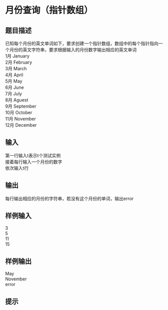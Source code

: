  # 月份查询（指针数组）  
  
 ## 题目描述  
 已知每个月份的英文单词如下，要求创建一个指针数组，数组中的每个指针指向一个月份的英文字符串，要求根据输入的月份数字输出相应的英文单词  
 1月 January  
 2月 February  
 3月 March  
 4月 April  
 5月 May  
 6月 June  
 7月 July  
 8月 Aguest  
 9月 September  
 10月 October  
 11月 November  
 12月 December  
   
 ## 输入  
 第一行输入t表示t个测试实例  
 接着每行输入一个月份的数字  
 依次输入t行  
   
 ## 输出  
 每行输出相应的月份的字符串，若没有这个月份的单词，输出error  
   
 ## 样例输入  
 3  
 5  
 11  
 15  
 ## 样例输出  
 May  
 November  
 error  
 ## 提示  
   
  
